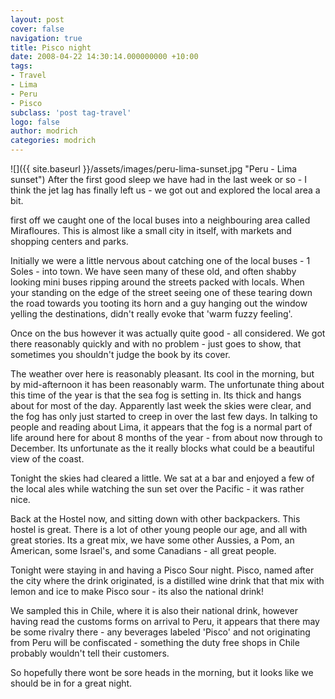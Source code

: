 ```yaml
---
layout: post
cover: false
navigation: true
title: Pisco night
date: 2008-04-22 14:30:14.000000000 +10:00
tags:
- Travel
- Lima
- Peru
- Pisco
subclass: 'post tag-travel'
logo: false
author: modrich
categories: modrich
---
```

![]({{ site.baseurl }}/assets/images/peru-lima-sunset.jpg "Peru - Lima sunset")
After the first good sleep we have had in the last week or so - I think the jet lag has finally left us - we got out and explored the local area a bit.

first off we caught one of the local buses into a neighbouring area called Mirafloures. This is almost like a small city in itself, with markets and shopping centers and parks.

Initially we were a little nervous about catching one of the local buses - 1 Soles - into town. We have seen many of these old, and often shabby looking mini buses ripping around the streets packed with locals. When your standing on the edge of the street seeing one of these tearing down the road towards you tooting its horn and a guy hanging out the window yelling the destinations, didn't really evoke that 'warm fuzzy feeling'.

Once on the bus however it was actually quite good - all considered. We got there reasonably quickly and with no problem - just goes to show, that sometimes you shouldn't judge the book by its cover.

The weather over here is reasonably pleasant. Its cool in the morning, but by mid-afternoon it has been reasonably warm. The unfortunate thing about this time of the year is that the sea fog is setting in. Its thick and hangs about for most of the day. Apparently last week the skies were clear, and the fog has only just started to creep in over the last few days. In talking to people and reading about Lima, it appears that the fog is a normal part of life around here for about 8 months of the year - from about now through to December. Its unfortunate as the it really blocks what could be a beautiful view of the coast.

Tonight the skies had cleared a little. We sat at a bar and enjoyed a few of the local ales while watching the sun set over the Pacific - it was rather nice.

Back at the Hostel now, and sitting down with other backpackers. This hostel is great. There is a lot of other young people our age, and all with great stories. Its a great mix, we have some other Aussies, a Pom, an American, some Israel's, and some Canadians - all great people.

Tonight were staying in and having a Pisco Sour night. Pisco, named after the city where the drink originated, is a distilled wine drink that that mix with lemon and ice to make Pisco sour - its also the national drink!

We sampled this in Chile, where it is also their national drink, however having read the customs forms on arrival to Peru, it appears that there may be some rivalry there - any beverages labeled 'Pisco' and not originating from Peru will be confiscated - something the duty free shops in Chile probably wouldn't tell their customers.

So hopefully there wont be sore heads in the morning, but it looks like we should be in for a great night.

